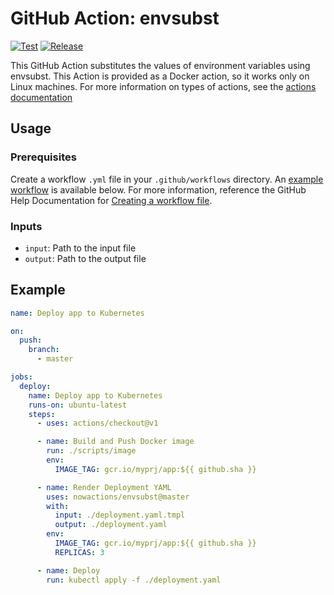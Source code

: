 # GitHub Action: envsubst

[![Test](https://github.com/nowactions/envsubst/workflows/Test/badge.svg)](https://github.com/nowactions/envsubst/actions)
[![Release](https://img.shields.io/github/release/nowactions/envsubst.svg)](https://github.com/nowactions/envsubst/releases)

This GitHub Action substitutes the values of environment variables using envsubst.
This Action is provided as a Docker action, so it works only on Linux machines.
For more information on types of actions, see the [actions documentation](https://help.github.com/en/actions/automating-your-workflow-with-github-actions/about-actions#types-of-actions)

## Usage

### Prerequisites

Create a workflow `.yml` file in your `.github/workflows` directory.
An [example workflow](#example) is available below.
For more information, reference the GitHub Help Documentation for [Creating a workflow file](https://help.github.com/en/articles/configuring-a-workflow#creating-a-workflow-file).

### Inputs

- `input`: Path to the input file
- `output`: Path to the output file

## Example

```yml
name: Deploy app to Kubernetes

on:
  push:
    branch:
      - master

jobs:
  deploy:
    name: Deploy app to Kubernetes
    runs-on: ubuntu-latest
    steps:
      - uses: actions/checkout@v1

      - name: Build and Push Docker image
        run: ./scripts/image
        env:
          IMAGE_TAG: gcr.io/myprj/app:${{ github.sha }}

      - name: Render Deployment YAML
        uses: nowactions/envsubst@master
        with:
          input: ./deployment.yaml.tmpl
          output: ./deployment.yaml
        env:
          IMAGE_TAG: gcr.io/myprj/app:${{ github.sha }}
          REPLICAS: 3

      - name: Deploy
        run: kubectl apply -f ./deployment.yaml
```
